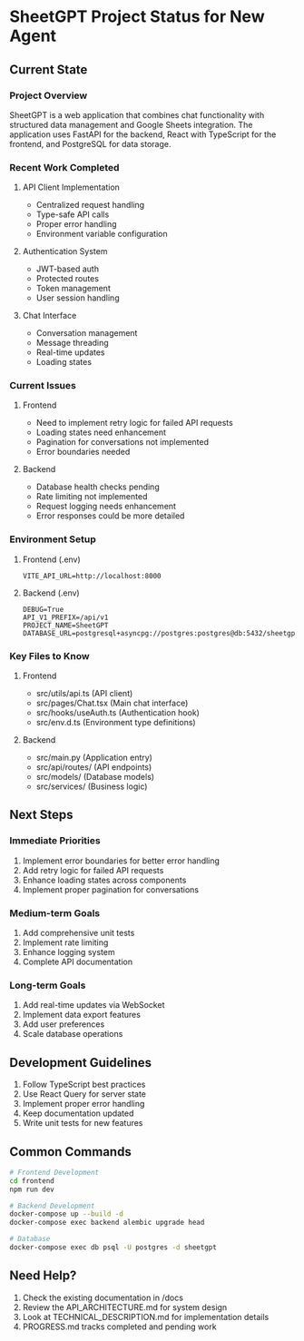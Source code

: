 # SheetGPT Project Status for New Agent

## Current State

### Project Overview
SheetGPT is a web application that combines chat functionality with structured data management and Google Sheets integration. The application uses FastAPI for the backend, React with TypeScript for the frontend, and PostgreSQL for data storage.

### Recent Work Completed
1. API Client Implementation
   - Centralized request handling
   - Type-safe API calls
   - Proper error handling
   - Environment variable configuration

2. Authentication System
   - JWT-based auth
   - Protected routes
   - Token management
   - User session handling

3. Chat Interface
   - Conversation management
   - Message threading
   - Real-time updates
   - Loading states

### Current Issues
1. Frontend
   - Need to implement retry logic for failed API requests
   - Loading states need enhancement
   - Pagination for conversations not implemented
   - Error boundaries needed

2. Backend
   - Database health checks pending
   - Rate limiting not implemented
   - Request logging needs enhancement
   - Error responses could be more detailed

### Environment Setup
1. Frontend (.env)
   ```
   VITE_API_URL=http://localhost:8000
   ```

2. Backend (.env)
   ```
   DEBUG=True
   API_V1_PREFIX=/api/v1
   PROJECT_NAME=SheetGPT
   DATABASE_URL=postgresql+asyncpg://postgres:postgres@db:5432/sheetgpt
   ```

### Key Files to Know
1. Frontend
   - src/utils/api.ts (API client)
   - src/pages/Chat.tsx (Main chat interface)
   - src/hooks/useAuth.ts (Authentication hook)
   - src/env.d.ts (Environment type definitions)

2. Backend
   - src/main.py (Application entry)
   - src/api/routes/ (API endpoints)
   - src/models/ (Database models)
   - src/services/ (Business logic)

## Next Steps

### Immediate Priorities
1. Implement error boundaries for better error handling
2. Add retry logic for failed API requests
3. Enhance loading states across components
4. Implement proper pagination for conversations

### Medium-term Goals
1. Add comprehensive unit tests
2. Implement rate limiting
3. Enhance logging system
4. Complete API documentation

### Long-term Goals
1. Add real-time updates via WebSocket
2. Implement data export features
3. Add user preferences
4. Scale database operations

## Development Guidelines
1. Follow TypeScript best practices
2. Use React Query for server state
3. Implement proper error handling
4. Keep documentation updated
5. Write unit tests for new features

## Common Commands
```bash
# Frontend Development
cd frontend
npm run dev

# Backend Development
docker-compose up --build -d
docker-compose exec backend alembic upgrade head

# Database
docker-compose exec db psql -U postgres -d sheetgpt
```

## Need Help?
1. Check the existing documentation in /docs
2. Review the API_ARCHITECTURE.md for system design
3. Look at TECHNICAL_DESCRIPTION.md for implementation details
4. PROGRESS.md tracks completed and pending work 